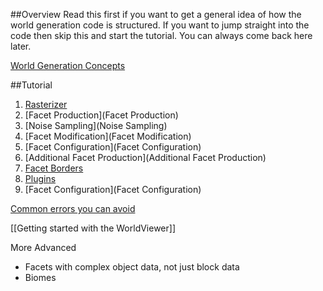 ##Overview
Read this first if you want to get a general idea of how the world generation code is structured. If you want to jump straight into the code then skip this and start the tutorial. You can always come back here later.

[World Generation Concepts](World-Generation-Concepts)

##Tutorial
1. [Rasterizer](Rasterizer)
2. [Facet Production](Facet Production)
3. [Noise Sampling](Noise Sampling)
4. [Facet Modification](Facet Modification)
5. [Facet Configuration](Facet Configuration)
6. [Additional Facet Production](Additional Facet Production)
7. [Facet Borders](Borders)
8. [Plugins](Plugins)
9. [Facet Configuration](Facet Configuration)

[Common errors you can avoid](Common-errors-you-can-avoid)

[[Getting started with the WorldViewer]]

More Advanced
- Facets with complex object data, not just block data
- Biomes